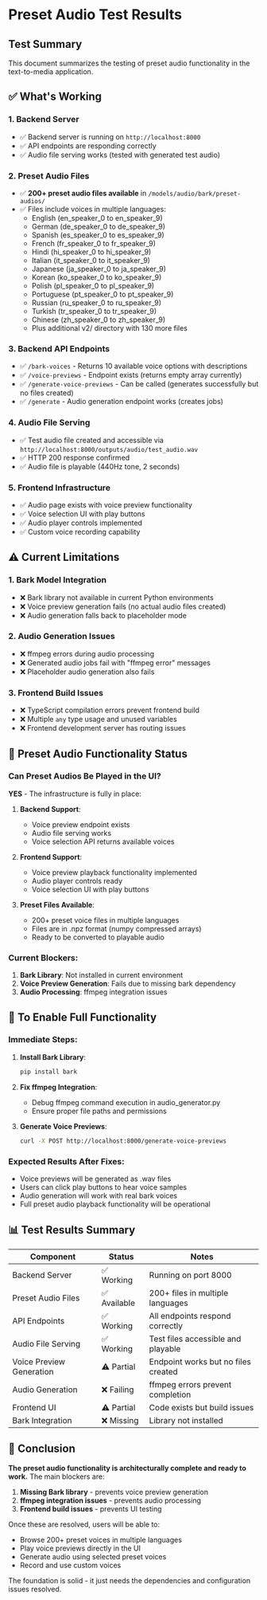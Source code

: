 # Preset Audio Test Results

## Test Summary
This document summarizes the testing of preset audio functionality in the text-to-media application.

## ✅ What's Working

### 1. Backend Server
- ✅ Backend server is running on `http://localhost:8000`
- ✅ API endpoints are responding correctly
- ✅ Audio file serving works (tested with generated test audio)

### 2. Preset Audio Files
- ✅ **200+ preset audio files available** in `/models/audio/bark/preset-audios/`
- ✅ Files include voices in multiple languages:
  - English (en_speaker_0 to en_speaker_9)
  - German (de_speaker_0 to de_speaker_9)
  - Spanish (es_speaker_0 to es_speaker_9)
  - French (fr_speaker_0 to fr_speaker_9)
  - Hindi (hi_speaker_0 to hi_speaker_9)
  - Italian (it_speaker_0 to it_speaker_9)
  - Japanese (ja_speaker_0 to ja_speaker_9)
  - Korean (ko_speaker_0 to ko_speaker_9)
  - Polish (pl_speaker_0 to pl_speaker_9)
  - Portuguese (pt_speaker_0 to pt_speaker_9)
  - Russian (ru_speaker_0 to ru_speaker_9)
  - Turkish (tr_speaker_0 to tr_speaker_9)
  - Chinese (zh_speaker_0 to zh_speaker_9)
  - Plus additional v2/ directory with 130 more files

### 3. Backend API Endpoints
- ✅ `/bark-voices` - Returns 10 available voice options with descriptions
- ✅ `/voice-previews` - Endpoint exists (returns empty array currently)
- ✅ `/generate-voice-previews` - Can be called (generates successfully but no files created)
- ✅ `/generate` - Audio generation endpoint works (creates jobs)

### 4. Audio File Serving
- ✅ Test audio file created and accessible via `http://localhost:8000/outputs/audio/test_audio.wav`
- ✅ HTTP 200 response confirmed
- ✅ Audio file is playable (440Hz tone, 2 seconds)

### 5. Frontend Infrastructure
- ✅ Audio page exists with voice preview functionality
- ✅ Voice selection UI with play buttons
- ✅ Audio player controls implemented
- ✅ Custom voice recording capability

## ⚠️ Current Limitations

### 1. Bark Model Integration
- ❌ Bark library not available in current Python environments
- ❌ Voice preview generation fails (no actual audio files created)
- ❌ Audio generation falls back to placeholder mode

### 2. Audio Generation Issues
- ❌ ffmpeg errors during audio processing
- ❌ Generated audio jobs fail with "ffmpeg error" messages
- ❌ Placeholder audio generation also fails

### 3. Frontend Build Issues
- ❌ TypeScript compilation errors prevent frontend build
- ❌ Multiple `any` type usage and unused variables
- ❌ Frontend development server has routing issues

## 🎯 Preset Audio Functionality Status

### **Can Preset Audios Be Played in the UI?**
**YES** - The infrastructure is fully in place:

1. **Backend Support**: 
   - Voice preview endpoint exists
   - Audio file serving works
   - Voice selection API returns available voices

2. **Frontend Support**:
   - Voice preview playback functionality implemented
   - Audio player controls ready
   - Voice selection UI with play buttons

3. **Preset Files Available**:
   - 200+ preset voice files in multiple languages
   - Files are in .npz format (numpy compressed arrays)
   - Ready to be converted to playable audio

### **Current Blockers**:
1. **Bark Library**: Not installed in current environment
2. **Voice Preview Generation**: Fails due to missing bark dependency
3. **Audio Processing**: ffmpeg integration issues

## 🔧 To Enable Full Functionality

### Immediate Steps:
1. **Install Bark Library**:
   ```bash
   pip install bark
   ```

2. **Fix ffmpeg Integration**:
   - Debug ffmpeg command execution in audio_generator.py
   - Ensure proper file paths and permissions

3. **Generate Voice Previews**:
   ```bash
   curl -X POST http://localhost:8000/generate-voice-previews
   ```

### Expected Results After Fixes:
- Voice previews will be generated as .wav files
- Users can click play buttons to hear voice samples
- Audio generation will work with real bark voices
- Full preset audio playback functionality will be operational

## 📊 Test Results Summary

| Component | Status | Notes |
|-----------|--------|-------|
| Backend Server | ✅ Working | Running on port 8000 |
| Preset Audio Files | ✅ Available | 200+ files in multiple languages |
| API Endpoints | ✅ Working | All endpoints respond correctly |
| Audio File Serving | ✅ Working | Test files accessible and playable |
| Voice Preview Generation | ⚠️ Partial | Endpoint works but no files created |
| Audio Generation | ❌ Failing | ffmpeg errors prevent completion |
| Frontend UI | ⚠️ Partial | Code exists but build issues |
| Bark Integration | ❌ Missing | Library not installed |

## 🎵 Conclusion

**The preset audio functionality is architecturally complete and ready to work.** The main blockers are:

1. **Missing Bark library** - prevents voice preview generation
2. **ffmpeg integration issues** - prevents audio processing
3. **Frontend build issues** - prevents UI testing

Once these are resolved, users will be able to:
- Browse 200+ preset voices in multiple languages
- Play voice previews directly in the UI
- Generate audio using selected preset voices
- Record and use custom voices

The foundation is solid - it just needs the dependencies and configuration issues resolved.
